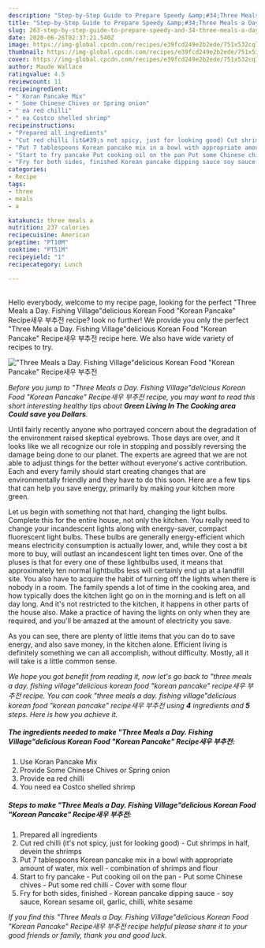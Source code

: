 ```yaml
---
description: "Step-by-Step Guide to Prepare Speedy &amp;#34;Three Meals a Day. Fishing Village&amp;#34;delicious Korean Food &amp;#34;Korean Pancake&amp;#34; Recipe새우 부추전"
title: "Step-by-Step Guide to Prepare Speedy &amp;#34;Three Meals a Day. Fishing Village&amp;#34;delicious Korean Food &amp;#34;Korean Pancake&amp;#34; Recipe새우 부추전"
slug: 263-step-by-step-guide-to-prepare-speedy-and-34-three-meals-a-day-fishing-village-and-34-delicious-korean-food-and-34-korean-pancake-and-34-recipe
date: 2020-06-26T02:37:21.540Z
image: https://img-global.cpcdn.com/recipes/e39fcd249e2b2ede/751x532cq70/three-meals-a-day-fishing-villagedelicious-korean-food-korean-pancake-recipe새우-부추전-recipe-main-photo.jpg
thumbnail: https://img-global.cpcdn.com/recipes/e39fcd249e2b2ede/751x532cq70/three-meals-a-day-fishing-villagedelicious-korean-food-korean-pancake-recipe새우-부추전-recipe-main-photo.jpg
cover: https://img-global.cpcdn.com/recipes/e39fcd249e2b2ede/751x532cq70/three-meals-a-day-fishing-villagedelicious-korean-food-korean-pancake-recipe새우-부추전-recipe-main-photo.jpg
author: Maude Wallace
ratingvalue: 4.5
reviewcount: 11
recipeingredient:
- " Koran Pancake Mix"
- " Some Chinese Chives or Spring onion"
- " ea red chilli"
- " ea Costco shelled shrimp"
recipeinstructions:
- "Prepared all ingredients"
- "Cut red chilli (it&#39;s not spicy, just for looking good) Cut shrimps in half, devein the shrimps"
- "Put 7 tablespoons Korean pancake mix in a bowl with appropriate amount of water, mix well combination of shrimps and flour"
- "Start to fry pancake Put cooking oil on the pan Put some Chinese chives Put some red chilli Cover with some flour"
- "Fry for both sides, finished Korean pancake dipping sauce soy sauce, Korean sesame oil, garlic, chilli, white sesame"
categories:
- Recipe
tags:
- three
- meals
- a

katakunci: three meals a 
nutrition: 237 calories
recipecuisine: American
preptime: "PT10M"
cooktime: "PT51M"
recipeyield: "1"
recipecategory: Lunch

---
```

<br>
Hello everybody, welcome to my recipe page, looking for the perfect &#34;Three Meals a Day. Fishing Village&#34;delicious Korean Food &#34;Korean Pancake&#34; Recipe새우 부추전 recipe? look no further! We provide you only the perfect &#34;Three Meals a Day. Fishing Village&#34;delicious Korean Food &#34;Korean Pancake&#34; Recipe새우 부추전 recipe here. We also have wide variety of recipes to try.
<br>


![&#34;Three Meals a Day. Fishing Village&#34;delicious Korean Food &#34;Korean Pancake&#34; Recipe새우 부추전](https://img-global.cpcdn.com/recipes/e39fcd249e2b2ede/751x532cq70/three-meals-a-day-fishing-villagedelicious-korean-food-korean-pancake-recipe새우-부추전-recipe-main-photo.jpg)

<i>Before you jump to &#34;Three Meals a Day. Fishing Village&#34;delicious Korean Food &#34;Korean Pancake&#34; Recipe새우 부추전 recipe, you may want to read this short interesting healthy tips about 
<strong>Green Living In The Cooking area Could save you Dollars</strong>.</i>
</br>

Until fairly recently anyone who portrayed concern about the degradation of the environment raised skeptical eyebrows. Those days are over, and it looks like we all recognize our role in stopping and possibly reversing the damage being done to our planet. The experts are agreed that we are not able to adjust things for the better without everyone's active contribution. Each and every family should start creating changes that are environmentally friendly and they have to do this soon. Here are a few tips that can help you save energy, primarily by making your kitchen more green.

Let us begin with something not that hard, changing the light bulbs. Complete this for the entire house, not only the kitchen. You really need to change your incandescent lights along with energy-saver, compact fluorescent light bulbs. These bulbs are generally energy-efficient which means electricity consumption is actually lower, and, while they cost a bit more to buy, will outlast an incandescent light ten times over. One of the pluses is that for every one of these lightbulbs used, it means that approximately ten normal lightbulbs less will certainly end up at a landfill site. You also have to acquire the habit of turning off the lights when there is nobody in a room. The family spends a lot of time in the cooking area, and how typically does the kitchen light go on in the morning and is left on all day long. And it's not restricted to the kitchen, it happens in other parts of the house also. Make a practice of having the lights on only when they are required, and you'll be amazed at the amount of electricity you save.

As you can see, there are plenty of little items that you can do to save energy, and also save money, in the kitchen alone. Efficient living is definitely something we can all accomplish, without difficulty. Mostly, all it will take is a little common sense.


<i>We hope you got benefit from reading it, now let's go back to &#34;three meals a day. fishing village&#34;delicious korean food &#34;korean pancake&#34; recipe새우 부추전 recipe. You can cook &#34;three meals a day. fishing village&#34;delicious korean food &#34;korean pancake&#34; recipe새우 부추전 using <strong>4</strong> ingredients and <strong>5</strong> steps. Here is how you achieve it.
</i>

##### The ingredients needed to make &#34;Three Meals a Day. Fishing Village&#34;delicious Korean Food &#34;Korean Pancake&#34; Recipe새우 부추전:

1. Use  Koran Pancake Mix
1. Provide  Some Chinese Chives or Spring onion
1. Provide  ea red chilli
1. You need  ea Costco shelled shrimp


##### Steps to make &#34;Three Meals a Day. Fishing Village&#34;delicious Korean Food &#34;Korean Pancake&#34; Recipe새우 부추전:

1. Prepared all ingredients
1. Cut red chilli (it&#39;s not spicy, just for looking good) - Cut shrimps in half, devein the shrimps
1. Put 7 tablespoons Korean pancake mix in a bowl with appropriate amount of water, mix well - combination of shrimps and flour
1. Start to fry pancake - Put cooking oil on the pan - Put some Chinese chives - Put some red chilli - Cover with some flour
1. Fry for both sides, finished - Korean pancake dipping sauce - soy sauce, Korean sesame oil, garlic, chilli, white sesame


<i>If you find this &#34;Three Meals a Day. Fishing Village&#34;delicious Korean Food &#34;Korean Pancake&#34; Recipe새우 부추전 recipe helpful please share it to your good friends or family, thank you and good luck.</i>
